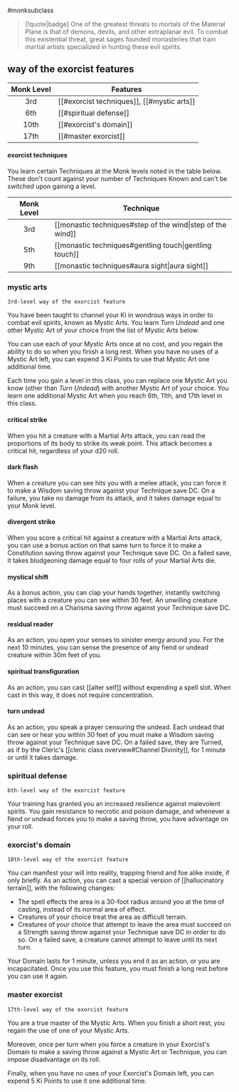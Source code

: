 #monksubclass

> [!quote|badge] 
> One of the greatest threats to mortals of the Material Plane is that of demons, devils, and other extraplanar evil. To combat this existential threat, great sages founded monasteries that train martial artists specialized in hunting these evil spirits.
## way of the exorcist features
| **Monk Level** | **Features**                               |
| :------------: | ------------------------------------------ |
|      3rd       | [[#exorcist techniques]], [[#mystic arts]] |
|      6th       | [[#spiritual defense]]                     |
|      10th      | [[#exorcist's domain]]                     |
|      17th      | [[#master exorcist]]                       |

#### exorcist techniques
You learn certain Techniques at the Monk levels noted in the table below. These don't count against your number of Techniques Known and can't be switched upon gaining a level.

| **Monk Level** | **Technique**                                              |
| :------------: | ---------------------------------------------------------- |
|      3rd       | [[monastic techniques#step of the wind\|step of the wind]] |
|      5th       | [[monastic techniques#gentling touch\|gentling touch]]     |
|      9th       | [[monastic techniques#aura sight\|aura sight]]             |

### mystic arts
`3rd-level way of the exorcist feature`

You have been taught to channel your Ki in wondrous ways in order to combat evil spirits, known as Mystic Arts. You learn *Turn Undead* and one other Mystic Art of your choice from the list of Mystic Arts below.

You can use each of your Mystic Arts once at no cost, and you regain the ability to do so when you finish a long rest. When you have no uses of a Mystic Art left, you can expend 3 Ki Points to use that Mystic Art one additional time.

Each time you gain a level in this class, you can replace one Mystic Art you know (other than *Turn Undead*) with another Mystic Art of your choice. You learn one additional Mystic Art when you reach 6th, 11th, and 17th level in this class.
#### critical strike
When you hit a creature with a Martial Arts attack, you can read the proportions of its body to strike its weak point. This attack becomes a critical hit, regardless of your d20 roll.
#### dark flash
When a creature you can see hits you with a melee attack, you can force it to make a Wisdom saving throw against your Technique save DC. On a failure, you take no damage from its attack, and it takes damage equal to your Monk level.
#### divergent strike
When you score a critical hit against a creature with a Martial Arts attack, you can use a bonus action on that same turn to force it to make a Constitution saving throw against your Technique save DC. On a failed save, it takes bludgeoning damage equal to four rolls of your Martial Arts die.
#### mystical shift
As a bonus action, you can clap your hands together, instantly switching places with a creature you can see within 30 feet. An unwilling creature must succeed on a Charisma saving throw against your Technique save DC.
#### residual reader
As an action, you open your senses to sinister energy around you. For the next 10 minutes, you can sense the presence of any fiend or undead creature within 30m feet of you.
#### spiritual transfiguration
As an action, you can cast [[alter self]] without expending a spell slot. When cast in this way, it does not require concentration.
#### turn undead
As an action, you speak a prayer censuring the undead. Each undead that can see or hear you within 30 feet of you must make a Wisdom saving throw against your Technique save DC. On a failed save, they are Turned, as if by the Cleric's [[cleric class overview#Channel Divinity]], for 1 minute or until it takes damage.
### spiritual defense
`6th-level way of the exorcist feature`

Your training has granted you an increased resilience against malevolent spirits. You gain resistance to necrotic and poison damage, and whenever a fiend or undead forces you to make a saving throw, you have advantage on your roll.
### exorcist's domain
`10th-level way of the exorcist feature`

You can manifest your will into reality, trapping friend and foe alike inside, if only briefly. As an action, you can cast a special version of [[hallucinatory terrain]], with the following changes:
- The spell effects the area in a 30-foot radius around you at the time of casting, instead of its normal area of effect.
- Creatures of your choice treat the area as difficult terrain.
- Creatures of your choice that attempt to leave the area must succeed on a Strength saving throw against your Technique save DC in order to do so. On a failed save, a creature cannot attempt to leave until its next turn.

Your Domain lasts for 1 minute, unless you end it as an action, or you are incapacitated. Once you use this feature, you must finish a long rest before you can use it again.
### master exorcist
`17th-level way of the exorcist feature`

You are a true master of the Mystic Arts. When you finish a short rest, you regain the use of one of your Mystic Arts.

Moreover, once per turn when you force a creature in your Exorcist's Domain to make a saving throw against a Mystic Art or Technique, you can impose disadvantage on its roll.

Finally, when you have no uses of your Exorcist's Domain left, you can expend 5 Ki Points to use it one additional time.
